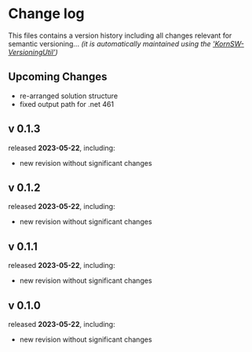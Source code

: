 # Change log
This files contains a version history including all changes relevant for semantic versioning...
*(it is automatically maintained using the ['KornSW-VersioningUtil'](https://github.com/KornSW/VersioningUtil))*


## Upcoming Changes

 - re-arranged solution structure
 - fixed output path for .net 461

## v 0.1.3
released **2023-05-22**, including:
 - new revision without significant changes


## v 0.1.2
released **2023-05-22**, including:
 - new revision without significant changes



## v 0.1.1
released **2023-05-22**, including:
 - new revision without significant changes



## v 0.1.0
released **2023-05-22**, including:
 - new revision without significant changes



